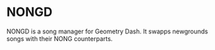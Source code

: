 # NONGD

NONGD is a song manager for Geometry Dash. It swapps newgrounds songs with their NONG counterparts.